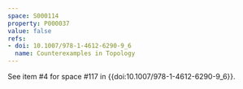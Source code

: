 ```yaml
---
space: S000114
property: P000037
value: false
refs:
- doi: 10.1007/978-1-4612-6290-9_6
  name: Counterexamples in Topology
---
```


See item #4 for space #117 in {{doi:10.1007/978-1-4612-6290-9_6}}.
